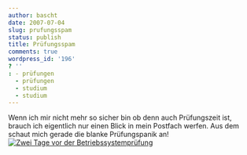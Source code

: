 ```yaml
---
author: bascht
date: 2007-07-04
slug: prufungsspam
status: publish
title: Prüfungsspam
comments: true
wordpress_id: '196'
? ''
: - prüfungen
  - prüfungen
  - studium
  - studium
---
```


Wenn ich mir nicht mehr so sicher bin ob denn auch Prüfungszeit
ist, brauch ich eigentlich nur einen Blick in mein Postfach werfen.
Aus dem schaut mich gerade die blanke Prüfungspanik an!
[![Zwei Tage vor der Betriebssystemprüfung](http://www.bascht.com/uploads/2007/07/zweitagevorderbspruefung.png)](http://www.bascht.com/uploads/2007/07/zweitagevorderbspruefung.png "Zwei Tage vor der Betriebssystemprüfung")


